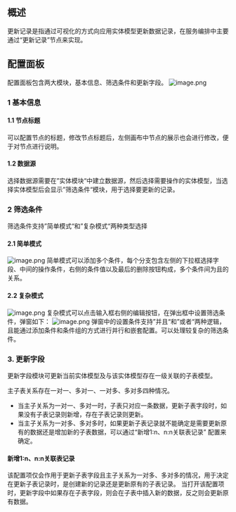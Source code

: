 ## 概述
更新记录是指通过可视化的方式向应用实体模型更新数据记录，在服务编排中主要通过“更新记录”节点来实现。

## 配置面板
配置面板包含两大模块，基本信息、筛选条件和更新字段。
![image.png](/img/服务编排/entity-update-01.png)

### 1 基本信息
#### 1.1 节点标题
可以配置节点的标题，修改节点标题后，左侧画布中节点的展示也会进行修改，便于对节点进行说明。
#### 1.2 数据源
选择数据源需要在”实体模块“中建立数据源，然后选择需要操作的实体模型，当选择实体模型后会显示”筛选条件“模块，用于选择要更新的记录。
### 2 筛选条件
筛选条件支持”简单模式“和”复杂模式“两种类型选择

#### 2.1 简单模式
![image.png](/img/服务编排/entity-delete-02.png)
简单模式可以添加多个条件，每个分支包含左侧的下拉框选择字段、中间的操作条件，右侧的条件值以及最后的删除按钮构成，多个条件间为且的关系。

#### 2.2 复杂模式
![image.png](/img/服务编排/entity-delete-03.png)
复杂模式可以点击输入框右侧的编辑按钮，在弹出框中设置筛选条件，弹窗如下：
![image.png](/img/服务编排/entity-delete-04.png)
弹窗中的设置条件支持”并且“和”或者“两种逻辑，且能通过添加条件和条件组的方式进行并行和嵌套配置。可以处理较复杂的筛选条件。

### 3. 更新字段
更新字段模块可更新当前实体模型及与该实体模型存在一级关联的子表模型。

主子表关系存在一对一、多对一、一对多、多对多四种情况。
- 当主子关系为一对一、多对一时，子表只对应一条数据，更新子表字段时，如果没有子表记录则新增，存在子表记录则更新。
- 当主子关系为一对多、多对多时，如果更新子表记录就不能确定是需要更新原有的数据还是增加新的子表数据，可以通过“新增1:n、n:n关联表记录” 配置来确定。
#### 新增1:n、n:n关联表记录
该配置项仅会作用于更新子表字段且主子关系为一对多、多对多的情况，用于决定在更新子表记录时，是创建新的记录还是更新原有的子表记录。
当打开该配置项时，更新字段中如果存在子表字段，则会在子表中插入新的数据，反之则会更新原有数据。